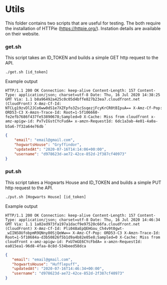 # Utils
This folder contains two scripts that are useful for testing.  The both require the installation of
HTTPie (https://httpie.org/). Instation details are available on their website.

### get.sh

This script takes an ID_TOKEN and builds a simple GET http request to the API.

`./get.sh [id_token]`

Example output

`HTTP/1.1 200 OK
 Connection: keep-alive
 Content-Length: 157
 Content-Type: application/json; charset=utf-8
 Date: Thu, 16 Jul 2020 14:38:25 GMT
 Via: 1.1 b8a96492a425c0c05d4bffe827b23ea7.cloudfront.net (CloudFront)
 X-Amz-Cf-Id: NTCLg19zvDl2JCo6ww0dS1e7XZFpfo3ZscSsqezjFcyKrCR0tBIpuA==
 X-Amz-Cf-Pop: ORD53-C3
 X-Amzn-Trace-Id: Root=1-5f106660-fe2efb7686f437fe53890678;Sampled=0
 X-Cache: Miss from cloudfront
 x-amz-apigw-id: PxTvIGstCYcFudA=
 x-amzn-RequestId: 6dc1a3ab-4e01-4a0a-b5a6-7f32a64e76db`
 `
 ```json
 {
     "email": "email@gmail.com",
     "hogwartsHouse": "Gryffindor",
     "updatedAt": "2020-07-16T14:14:06+00:00",
     "username": "d978623d-ae72-42ce-852d-2f387cf40973"
 }
```

### put.sh

This script takes a Hogwarts House and ID_TOKEN and builds a simple PUT http request to the API.

`./put.sh [Hogwarts House] [id_token]`

Example output

`HTTP/1.1 200 OK
 Connection: keep-alive
 Content-Length: 157
 Content-Type: application/json; charset=utf-8
 Date: Thu, 16 Jul 2020 14:46:34 GMT
 Via: 1.1 1a02ed973fa197a1dacf9e97520c66fa.cloudfront.net (CloudFront)
 X-Amz-Cf-Id: Pli048aEpQEHGou_Ch4v9t0gwt-_wIINSOUfobpmR9QNny80SjQeWw==
 X-Amz-Cf-Pop: ORD53-C3
 X-Amzn-Trace-Id: Root=1-5f10684a-d3b50826f5b1d9a4b82e05e8;Sampled=0
 X-Cache: Miss from cloudfront
 x-amz-apigw-id: PxU7mGE6CYcFbdA=
 x-amzn-RequestId: ea015ea1-96d8-4faa-8c8d-534beed58dca
 `
 ```json
{
    "email": "email@gmail.com",
    "hogwartsHouse": "Hufflepuff",
    "updatedAt": "2020-07-16T14:46:34+00:00",
    "username": "d978623d-ae72-42ce-852d-2f387cf40973"
}
```

